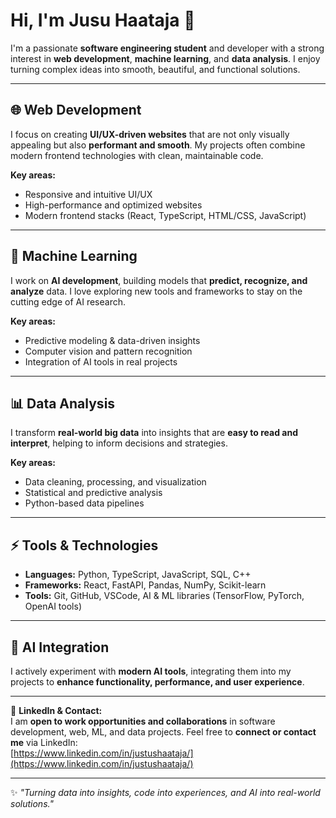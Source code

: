 # Hi, I'm Jusu Haataja 👋

I'm a passionate **software engineering student** and developer with a strong interest in **web development**, **machine learning**, and **data analysis**. I enjoy turning complex ideas into smooth, beautiful, and functional solutions.  

---

## 🌐 Web Development
I focus on creating **UI/UX-driven websites** that are not only visually appealing but also **performant and smooth**. My projects often combine modern frontend technologies with clean, maintainable code.

**Key areas:**
- Responsive and intuitive UI/UX
- High-performance and optimized websites
- Modern frontend stacks (React, TypeScript, HTML/CSS, JavaScript)

---

## 🤖 Machine Learning
I work on **AI development**, building models that **predict, recognize, and analyze** data. I love exploring new tools and frameworks to stay on the cutting edge of AI research.

**Key areas:**
- Predictive modeling & data-driven insights
- Computer vision and pattern recognition
- Integration of AI tools in real projects

---

## 📊 Data Analysis
I transform **real-world big data** into insights that are **easy to read and interpret**, helping to inform decisions and strategies.  

**Key areas:**
- Data cleaning, processing, and visualization
- Statistical and predictive analysis
- Python-based data pipelines

---

## ⚡ Tools & Technologies
- **Languages:** Python, TypeScript, JavaScript, SQL, C++
- **Frameworks:** React, FastAPI, Pandas, NumPy, Scikit-learn
- **Tools:** Git, GitHub, VSCode, AI & ML libraries (TensorFlow, PyTorch, OpenAI tools)

---

## 🚀 AI Integration
I actively experiment with **modern AI tools**, integrating them into my projects to **enhance functionality, performance, and user experience**.  

---

💼 **LinkedIn & Contact:**  
I am **open to work opportunities and collaborations** in software development, web, ML, and data projects. Feel free to **connect or contact me** via LinkedIn:  
[https://www.linkedin.com/in/justushaataja/](https://www.linkedin.com/in/justushaataja/)  

---

✨ *"Turning data into insights, code into experiences, and AI into real-world solutions."*

